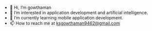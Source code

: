 - 👋 Hi, I’m gowthaman
- 👀 I’m interested in application development and artificial intelligence.
- 🌱 I’m currently learning mobile application development.
- 📫 How to reach me at ksgowthaman9462@gmail.com

<!---
igowthaman/igowthaman is a ✨ special ✨ repository because its `README.md` (this file) appears on your GitHub profile.
You can click the Preview link to take a look at your changes.
--->
